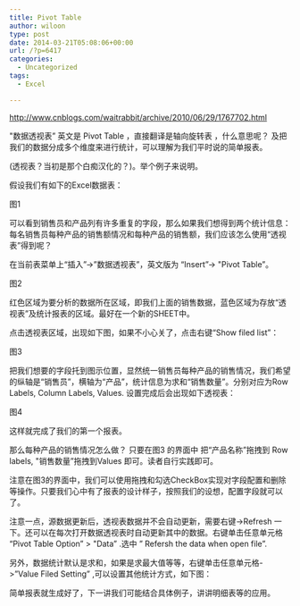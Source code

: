 ```yaml
---
title: Pivot Table
author: wiloon
type: post
date: 2014-03-21T05:08:06+00:00
url: /?p=6417
categories:
  - Uncategorized
tags:
  - Excel

---
```



http://www.cnblogs.com/waitrabbit/archive/2010/06/29/1767702.html

"数据透视表&#8221; 英文是 Pivot Table ，直接翻译是轴向旋转表 ，什么意思呢？ 及把我们的数据分成多个维度来进行统计，可以理解为我们平时说的简单报表。

(透视表？当初是那个白痴汉化的？)。举个例子来说明。

假设我们有如下的Excel数据表：

图1

可以看到销售员和产品列有许多重复的字段，那么如果我们想得到两个统计信息：每名销售员每种产品的销售额情况和每种产品的销售额，我们应该怎么使用“透视表”得到呢？

在当前表菜单上“插入”->&#8221;数据透视表&#8221;，英文版为 “Insert”-> "Pivot Table”。

图2







红色区域为要分析的数据所在区域，即我们上面的销售数据，蓝色区域为存放“透视表”及统计报表的区域。最好在一个新的SHEET中。







点击透视表区域，出现如下图，如果不小心关了，点击右键“Show filed list”：



图3







把我们想要的字段托到图示位置，显然统一销售员每种产品的销售情况，我们希望的纵轴是“销售员”，横轴为“产品”，统计信息为求和“销售数量”。分别对应为Row Labels, Column Labels, Values. 设置完成后会出现如下透视表：



图4







这样就完成了我们的第一个报表。



那么每种产品的销售情况怎么做？ 只要在图3 的界面中 把“产品名称”拖拽到 Row labels, "销售数量&#8221;拖拽到Values 即可。读者自行实践即可。







注意在图3的界面中，我们可以使用拖拽和勾选CheckBox实现对字段配置和删除等操作。只要我们心中有了报表的设计样子，按照我们的设想，配置字段就可以了。







注意一点，源数据更新后，透视表数据并不会自动更新，需要右键->Refresh 一下。还可以在每次打开数据透视表时自动更新其中的数据。右键单击任意单元格 “Pivot Table Option” > "Data&#8221; .选中 &#8221; Refersh the data when open file&#8221;.











另外，数据统计默认是求和，如果是求最大值等等，右键单击任意单元格->&#8221;Value Filed Setting&#8221; ,可以设置其他统计方式，如下图：















简单报表就生成好了，下一讲我们可能结合具体例子，讲讲明细表等的应用。